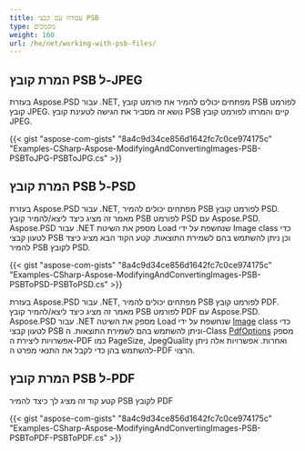 ```yaml
---
title: עבודה עם קבצי PSB
type: מסמכים
weight: 160
url: /he/net/working-with-psb-files/
---
```


## **המרת קובץ PSB ל-JPEG**
בעזרת Aspose.PSD עבור .NET, מפתחים יכולים להמיר את פורמט קובץ PSB לפורמט קובץ JPEG. נושא זה מסביר את הגישה לטעינת קובץ PSB קיים והמרתו לפורמט קובץ JPEG.

{{< gist "aspose-com-gists" "8a4c9d34ce856d1642fc7c0ce974175c" "Examples-CSharp-Aspose-ModifyingAndConvertingImages-PSB-PSBToJPG-PSBToJPG.cs" >}}

## **המרת קובץ PSB ל-PSD**
בעזרת Aspose.PSD עבור .NET, מפתחים יכולים להמיר PSB לפורמט קובץ PSD. מאמר זה מציג כיצד ליצא/להמיר קובץ PSB לפורמט PSD עם Aspose.PSD. Aspose.PSD עבור .NET מספק את השיטת Load שנחשפת על ידי Image class כדי לטעון קבצי PSB וכן ניתן להשתמש בהם לשמירת התוצאות. קטע הקוד הבא מציג כיצד להמיר PSB לקובץ PSD.

{{< gist "aspose-com-gists" "8a4c9d34ce856d1642fc7c0ce974175c" "Examples-CSharp-Aspose-ModifyingAndConvertingImages-PSB-PSBToPSD-PSBToPSD.cs" >}}

בעזרת Aspose.PSD עבור .NET, מפתחים יכולים להמיר PSB לפורמט קובץ PDF. מאמר זה מציג כיצד ליצא/להמיר קובץ PSB לפורמט PDF עם Aspose.PSD. Aspose.PSD עבור .NET מספק את השיטה Load שנחשפת על ידי [Image](https://reference.aspose.com/psd/net/aspose.psd/image) class כדי לטעון קבצי PSB וניתן להשתמש בהם לשמירת התוצאות. ה-Class [PdfOptions](https://reference.aspose.com/psd/net/aspose.psd.imageoptions/pdfoptions) מספק אפשרויות ליצירת ה-PDF כמו PageSize, JpegQuality ואחרות. אפשרויות אלה ניתן להשתמש בהן כדי לקבל את התנאי מפרט ה-PDF הרצוי.
## **המרת קובץ PSB ל-PDF**

קטע קוד זה מציג לך כיצד להמיר PSB לקובץ PDF

{{< gist "aspose-com-gists" "8a4c9d34ce856d1642fc7c0ce974175c" "Examples-CSharp-Aspose-ModifyingAndConvertingImages-PSB-PSBToPDF-PSBToPDF.cs" >}}
